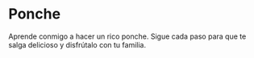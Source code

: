 # Ponche
Aprende conmigo a hacer un rico ponche. Sigue cada paso para que te salga delicioso y disfrútalo con tu familia.

